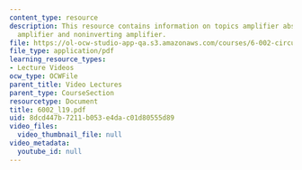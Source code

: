 ```yaml
---
content_type: resource
description: This resource contains information on topics amplifier abstraction, operational
  amplifier and noninverting amplifier.
file: https://ol-ocw-studio-app-qa.s3.amazonaws.com/courses/6-002-circuits-and-electronics-spring-2007/8dcd447b7211b053e4dac01d80555d89_6002_l19.pdf
file_type: application/pdf
learning_resource_types:
- Lecture Videos
ocw_type: OCWFile
parent_title: Video Lectures
parent_type: CourseSection
resourcetype: Document
title: 6002_l19.pdf
uid: 8dcd447b-7211-b053-e4da-c01d80555d89
video_files:
  video_thumbnail_file: null
video_metadata:
  youtube_id: null
---
```

